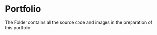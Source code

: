 # Portfolio
The Folder contains all the source code and images in the preparation of this portfolio
